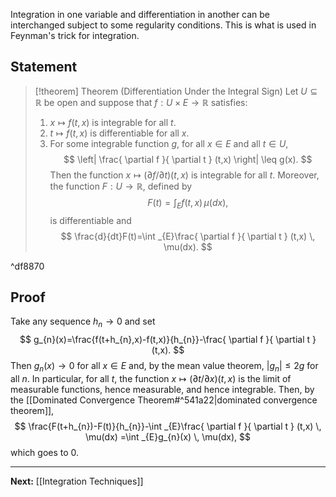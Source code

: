Integration in one variable and differentiation in another can be interchanged subject to some regularity conditions. This is what is used in Feynman's trick for integration.
## Statement

> [!theorem] Theorem (Differentiation Under the Integral Sign)
> Let $U\subseteq \mathbb{R}$ be open and suppose that $f:U\times E\to \mathbb{R}$ satisfies:
> 1. $x\mapsto f(t,x)$ is integrable for all $t$.
> 2. $t\mapsto f(t,x)$ is differentiable for all $x$.
> 3. For some integrable function $g$, for all $x \in E$ and all $t\in U$,
> $$
> \left| \frac{ \partial f }{ \partial t } (t,x) \right| \leq g(x).
> $$
> Then the function $x\mapsto(\partial f / \partial t)(t,x)$ is integrable for all $t$. Moreover, the function $F:U\to \mathbb{R}$, defined by
> $$
> F(t)=\int _{E}f(t,x) \, \mu(dx), 
> $$
> is differentiable and
> $$
> \frac{d}{dt}F(t)=\int _{E}\frac{ \partial f }{ \partial t } (t,x) \, \mu(dx). 
> $$

^df8870

## Proof

 Take any sequence $h_{n}\to 0$ and set
 $$
g_{n}(x)=\frac{f(t+h_{n},x)-f(t,x)}{h_{n}}-\frac{ \partial f }{ \partial t } (t,x).
$$
Then $g_{n}(x)\to 0$ for all $x \in E$ and, by the mean value theorem, $|g_{n}|\leq 2g$ for all $n$. In particular, for all $t$, the function $x\mapsto (\partial t / \partial x)(t,x)$ is the limit of measurable functions, hence measurable, and hence integrable. Then, by the [[Dominated Convergence Theorem#^541a22|dominated convergence theorem]],
$$
\frac{F(t+h_{n})-F(t)}{h_{n}}-\int _{E}\frac{ \partial f }{ \partial t } (t,x) \, \mu(dx)
=\int _{E}g_{n}(x) \, \mu(dx),
$$
which goes to 0.

---

**Next:** [[Integration Techniques]]